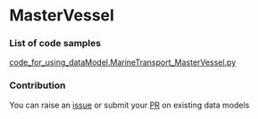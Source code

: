 # MasterVessel

### List of code samples 

<!-- 50-List of code -->

<!-- [code entry](link) -->
[code_for_using_dataModel.MarineTransport_MasterVessel.py](https://github.com/smart-data-models/dataModel.MarineTransport/blob/master/MasterVessel/code/code_for_using_dataModel.MarineTransport_MasterVessel.py)


<!-- /50-List of code -->

### Contribution
You can raise an [issue](https://github.com/smart-data-models/dataModel.MarineTransport/issues) or submit your [PR](https://github.com/smart-data-models/dataModel.MarineTransport/pulls) on existing data models
